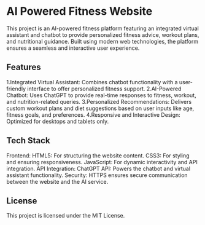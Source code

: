 
# AI Powered Fitness Website

This project is an AI-powered fitness platform featuring an integrated virtual assistant and chatbot to provide personalized fitness advice, workout plans, and nutritional guidance. Built using modern web technologies, the platform ensures a seamless and interactive user experience.


## Features

1.Integrated Virtual Assistant: Combines chatbot functionality with a user-friendly interface to offer personalized fitness support.
2.AI-Powered Chatbot: Uses ChatGPT to provide real-time responses to fitness, workout, and nutrition-related queries.
3.Personalized Recommendations: Delivers custom workout plans and diet suggestions based on user inputs like age, fitness goals, and preferences.
4.Responsive and Interactive Design: Optimized for desktops and tablets only.


## Tech Stack
Frontend:
HTML5: For structuring the website content.
CSS3: For styling and ensuring responsiveness.
JavaScript: For dynamic interactivity and API integration.
API Integration:
ChatGPT API: Powers the chatbot and virtual assistant functionality.
Security:
HTTPS ensures secure communication between the website and the AI service.

## License

This project is licensed under the MIT License.


